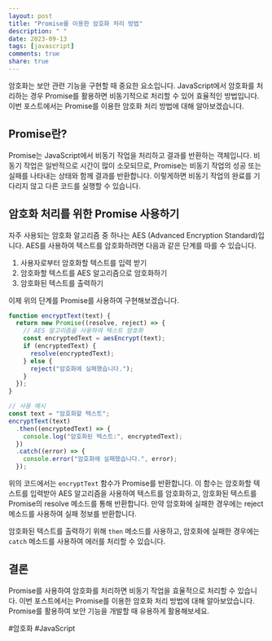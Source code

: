 ```yaml
---
layout: post
title: "Promise를 이용한 암호화 처리 방법"
description: " "
date: 2023-09-13
tags: [javascript]
comments: true
share: true
---
```


암호화는 보안 관련 기능을 구현할 때 중요한 요소입니다. JavaScript에서 암호화를 처리하는 경우 Promise를 활용하면 비동기적으로 처리할 수 있어 효율적인 방법입니다. 이번 포스트에서는 Promise를 이용한 암호화 처리 방법에 대해 알아보겠습니다.

## Promise란?

Promise는 JavaScript에서 비동기 작업을 처리하고 결과를 반환하는 객체입니다. 비동기 작업은 일반적으로 시간이 많이 소모되므로, Promise는 비동기 작업의 성공 또는 실패를 나타내는 상태와 함께 결과를 반환합니다. 이렇게하면 비동기 작업의 완료를 기다리지 않고 다른 코드를 실행할 수 있습니다.

## 암호화 처리를 위한 Promise 사용하기

자주 사용되는 암호화 알고리즘 중 하나는 AES (Advanced Encryption Standard)입니다. AES를 사용하여 텍스트를 암호화하려면 다음과 같은 단계를 따를 수 있습니다.

1. 사용자로부터 암호화할 텍스트를 입력 받기
2. 암호화할 텍스트를 AES 알고리즘으로 암호화하기
3. 암호화된 텍스트를 출력하기

이제 위의 단계를 Promise를 사용하여 구현해보겠습니다.

```javascript
function encryptText(text) {
  return new Promise((resolve, reject) => {
    // AES 알고리즘을 사용하여 텍스트 암호화
    const encryptedText = aesEncrypt(text);
    if (encryptedText) {
      resolve(encryptedText);
    } else {
      reject("암호화에 실패했습니다.");
    }
  });
}

// 사용 예시
const text = "암호화할 텍스트";
encryptText(text)
  .then((encryptedText) => {
    console.log("암호화된 텍스트:", encryptedText);
  })
  .catch((error) => {
    console.error("암호화에 실패했습니다.", error);
  });
```

위의 코드에서는 `encryptText` 함수가 Promise를 반환합니다. 이 함수는 암호화할 텍스트를 입력받아 AES 알고리즘을 사용하여 텍스트를 암호화하고, 암호화된 텍스트를 Promise의 resolve 메소드를 통해 반환합니다. 만약 암호화에 실패한 경우에는 reject 메소드를 사용하여 실패 정보를 반환합니다.

암호화된 텍스트를 출력하기 위해 `then` 메소드를 사용하고, 암호화에 실패한 경우에는 `catch` 메소드를 사용하여 에러를 처리할 수 있습니다.

## 결론

Promise를 사용하여 암호화를 처리하면 비동기 작업을 효율적으로 처리할 수 있습니다. 이번 포스트에서는 Promise를 이용한 암호화 처리 방법에 대해 알아보았습니다. Promise를 활용하여 보안 기능을 개발할 때 유용하게 활용해보세요.

#암호화 #JavaScript